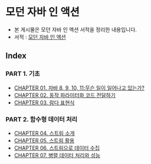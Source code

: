 # 모던 자바 인 액션

* 본 게시물은 모던 자바 인 액션 서적을 정리한 내용입니다.
* 서적 : [모던 자바 인 액션](http://www.yes24.com/Product/Goods/77125987)

## Index

### PART 1. 기초

* [CHAPTER 01. 자바 8, 9, 10, 11:무슨 일이 일어나고 있는가?](https://github.com/parkhanbeen/study/blob/master/modern-java-in-action/src/main/java/com/pakrhanbeen/modernjavainaction/chapter01/%EC%A0%95%EB%A6%AC/chapter01.%20%EC%9E%90%EB%B0%94%208%2C%209%2C%2010%2C%2011%20:%20%EB%AC%B4%EC%8A%A8%20%EC%9D%BC%EC%9D%B4%20%EC%9D%BC%EC%96%B4%EB%82%98%EA%B3%A0%20%EC%9E%88%EB%8A%94%EA%B0%80%3F.md)
* [CHAPTER 02. 동작 파라미터화 코드 전달하기](https://github.com/parkhanbeen/study/blob/master/modern-java-in-action/src/main/java/com/pakrhanbeen/modernjavainaction/chapter02/%EC%A0%95%EB%A6%AC/chapter02.%EB%8F%99%EC%9E%91%20%ED%8C%8C%EB%9D%BC%EB%AF%B8%ED%84%B0%ED%99%94%20%EC%BD%94%EB%93%9C%20%EC%A0%84%EB%8B%AC%ED%95%98%EA%B8%B0.md)
* [CHAPTER 03. 람다 표현식](https://github.com/parkhanbeen/study/blob/master/modern-java-in-action/src/main/java/com/pakrhanbeen/modernjavainaction/chapter03/%EC%A0%95%EB%A6%AC/chapter03.%20%EB%9E%8C%EB%8B%A4%20%ED%91%9C%ED%98%84%EC%8B%9D.md)


### PART 2. 함수형 데이터 처리

* [CHAPTER 04. 스트림 소개](https://github.com/parkhanbeen/study/blob/master/modern-java-in-action/src/main/java/com/pakrhanbeen/modernjavainaction/chapter04/%EC%A0%95%EB%A6%AC/chapter04.%20%EC%8A%A4%ED%8A%B8%EB%A6%BC%20%EC%86%8C%EA%B0%9C.md#%EC%8A%A4%ED%8A%B8%EB%A6%BC-%EC%86%8C%EA%B0%9C)
* [CHAPTER 05. 스트림 활용](https://github.com/parkhanbeen/study/blob/master/modern-java-in-action/src/main/java/com/pakrhanbeen/modernjavainaction/chapter05/%EC%A0%95%EB%A6%AC/chapter05.%20%EC%8A%A4%ED%8A%B8%EB%A6%BC%20%ED%99%9C%EC%9A%A9.md#%EC%8A%A4%ED%8A%B8%EB%A6%BC-%ED%99%9C%EC%9A%A9)
* [CHAPTER 06. 스트림으로 데이터 수집](https://github.com/parkhanbeen/study/blob/master/modern-java-in-action/src/main/java/com/pakrhanbeen/modernjavainaction/chapter06/%EC%A0%95%EB%A6%AC/chapter06.%20%EC%8A%A4%ED%8A%B8%EB%A6%BC%EC%9C%BC%EB%A1%9C%20%EB%8D%B0%EC%9D%B4%ED%84%B0%20%EC%88%98%EC%A7%91.md#%EC%8A%A4%ED%8A%B8%EB%A6%BC%EC%9C%BC%EB%A1%9C-%EB%8D%B0%EC%9D%B4%ED%84%B0-%EC%88%98%EC%A7%91)
* [CHAPTER 07. 병렬 데이터 처리와 성능](https://github.com/parkhanbeen/study/blob/master/modern-java-in-action/src/main/java/com/pakrhanbeen/modernjavainaction/chapter07/%EC%A0%95%EB%A6%AC/chapter07.%20%EB%B3%91%EB%A0%AC%20%EB%8D%B0%EC%9D%B4%ED%84%B0%20%EC%B2%98%EB%A6%AC%EC%99%80%20%EC%84%B1%EB%8A%A5.md#%EB%B3%91%EB%A0%AC-%EB%8D%B0%EC%9D%B4%ED%84%B0-%EC%B2%98%EB%A6%AC%EC%99%80-%EC%84%B1%EB%8A%A5)
